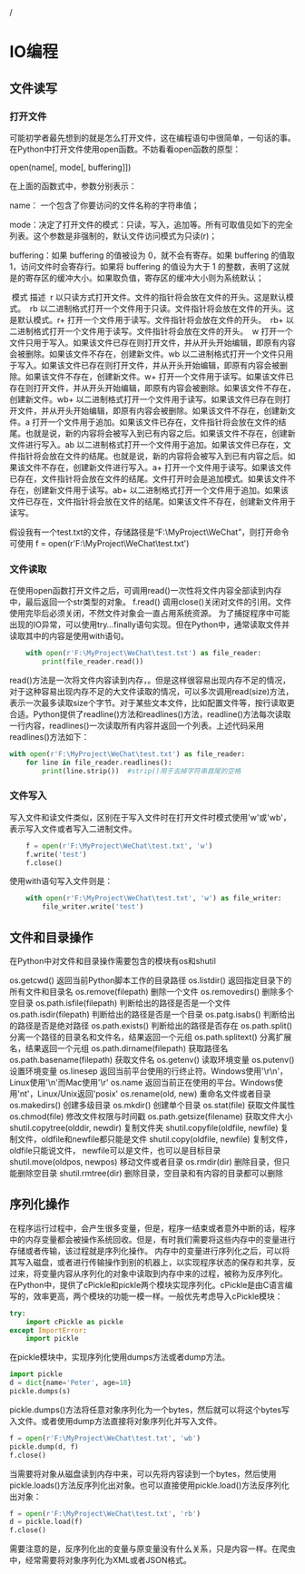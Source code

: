 <!--not to html-->/<!-- not to html -->
# IO编程

## 文件读写

### 打开文件

可能初学者最先想到的就是怎么打开文件，这在编程语句中很简单，一句话的事。在Python中打开文件使用open函数。不妨看看open函数的原型：

open(name[, mode[, buffering]])

在上面的函数式中，参数分别表示：

name： 一个包含了你要访问的文件名称的字符串值；

mode：决定了打开文件的模式：只读，写入，追加等。所有可取值见如下的完全列表。这个参数是非强制的，默认文件访问模式为只读(r)；

buffering：如果 buffering 的值被设为 0，就不会有寄存。如果 buffering 的值取 1，访问文件时会寄存行。如果将 buffering 的值设为大于 1 的整数，表明了这就是的寄存区的缓冲大小。如果取负值，寄存区的缓冲大小则为系统默认；

​	模式	描述
​	r	以只读方式打开文件。文件的指针将会放在文件的开头。这是默认模式。
​	rb	以二进制格式打开一个文件用于只读。文件指针将会放在文件的开头。这是默认模式。
​	r+	打开一个文件用于读写。文件指针将会放在文件的开头。
​	rb+	以二进制格式打开一个文件用于读写。文件指针将会放在文件的开头。
​	w	打开一个文件只用于写入。如果该文件已存在则打开文件，并从开头开始编辑，即原有内容会被删除。如果该文件不存在，创建新文件。
​	wb	以二进制格式打开一个文件只用于写入。如果该文件已存在则打开文件，并从开头开始编辑，即原有内容会被删除。如果该文件不存在，创建新文件。
​	w+	打开一个文件用于读写。如果该文件已存在则打开文件，并从开头开始编辑，即原有内容会被删除。如果该文件不存在，创建新文件。
​	wb+	以二进制格式打开一个文件用于读写。如果该文件已存在则打开文件，并从开头开始编辑，即原有内容会被删除。如果该文件不存在，创建新文件。
​	a	打开一个文件用于追加。如果该文件已存在，文件指针将会放在文件的结尾。也就是说，新的内容将会被写入到已有内容之后。如果该文件不存在，创建新文件进行写入。
​	ab	以二进制格式打开一个文件用于追加。如果该文件已存在，文件指针将会放在文件的结尾。也就是说，新的内容将会被写入到已有内容之后。如果该文件不存在，创建新文件进行写入。
​	a+	打开一个文件用于读写。如果该文件已存在，文件指针将会放在文件的结尾。文件打开时会是追加模式。如果该文件不存在，创建新文件用于读写。
​	ab+	以二进制格式打开一个文件用于追加。如果该文件已存在，文件指针将会放在文件的结尾。如果该文件不存在，创建新文件用于读写。

假设我有一个test.txt的文件，存储路径是“F:\MyProject\WeChat”，则打开命令可使用 f = open(r'F:\MyProject\WeChat\test.txt')

### 文件读取

在使用open函数打开文件之后，可调用read()一次性将文件内容全部读到内存中，最后返回一个str类型的对象。
	f.read()
调用close()关闭对文件的引用。文件使用完毕后必须关闭，不然文件对象会一直占用系统资源。
为了捕捉程序中可能出现的IO异常，可以使用try…finally语句实现。但在Python中，通常读取文件并读取其中的内容是使用with语句。

```python
	with open(r'F:\MyProject\WeChat\test.txt') as file_reader:
		print(file_reader.read())
```

read()方法是一次将文件内容读到内存，。但是这样很容易出现内存不足的情况，对于这种容易出现内存不足的大文件读取的情况，可以多次调用read(size)方法，表示一次最多读取size个字节。对于某些文本文件，比如配置文件等，按行读取更合适。Python提供了readline()方法和readlines()方法，readline()方法每次读取一行内容，readlines()一次读取所有内容并返回一个列表。上述代码采用readlines()方法如下：

```python
with open(r'F:\MyProject\WeChat\test.txt') as file_reader:
	for line in file_reader.readlines():
		print(line.strip())  #strip()用于去掉字符串首尾的空格
```



### 文件写入

写入文件和读文件类似，区别在于写入文件时在打开文件时模式使用'w'或'wb'，表示写入文件或者写入二进制文件。

```python
	f = open(r'F:\MyProject\WeChat\test.txt', 'w')
	f.write('test')
	f.close()
```

使用with语句写入文件则是：



```python
	with open(r'F:\MyProject\WeChat\test.txt', 'w') as file_writer:
		file_writer.write('test')
```



## 文件和目录操作

在Python中对文件和目录操作需要包含的模块有os和shutil

os.getcwd()	返回当前Python脚本工作的目录路径
os.listdir()	返回指定目录下的所有文件和目录名
os.remove(filepath)	删除一个文件
os.removedirs()	删除多个空目录
os.path.isfile(filepath)	判断给出的路径是否是一个文件
os.path.isdir(filepath)	判断给出的路径是否是一个目录
os.patg.isabs()	判断给出的路径是否是绝对路径
os.path.exists()	判断给出的路径是否存在
os.path.split()	分离一个路径的目录名和文件名，结果返回一个元组
os.path.splitext()	分离扩展名，结果返回一个元组
os.path.dirname(filepath)	获取路径名
os.path.basename(filepath)	获取文件名
os.getenv()	读取环境变量
os.putenv()	设置环境变量
os.linesep	返回当前平台使用的行终止符。Windows使用'\r\n'，Linux使用'\n'而Mac使用'\r'
os.name	返回当前正在使用的平台。Windows使用'nt'，Linux/Unix返回'posix'
os.rename(old, new)	重命名文件或者目录
os.makedirs()	创建多级目录
os.mkdir()	创建单个目录
os.stat(file)	获取文件属性
os.chmod(file)	修改文件权限与时间戳
os.path.getsize(filename)	获取文件大小
shutil.copytree(olddir, newdir)	复制文件夹
shutil.copyfile(oldfile, newfile)	复制文件，oldfile和newfile都只能是文件
shutil.copy(oldfile, newfile)	复制文件，oldfile只能说文件， newfile可以是文件，也可以是目标目录
shutil.move(oldpos, newpos)	移动文件或者目录
os.rmdir(dir)	删除目录，但只能删除空目录
shutil.rmtree(dir)	删除目录，空目录和有内容的目录都可以删除

## 序列化操作

在程序运行过程中，会产生很多变量，但是，程序一结束或者意外中断的话，程序中的内存变量都会被操作系统回收。但是，有时我们需要将这些内存中的变量进行存储或者传输，该过程就是序列化操作。
内存中的变量进行序列化之后，可以将其写入磁盘，或者进行传输操作到别的机器上，以实现程序状态的保存和共享，反过来，将变量内容从序列化的对象中读取到内存中来的过程，被称为反序列化。
在Python中，提供了cPickle和pickle两个模块实现序列化。cPickle是由C语言编写的，效率更高，两个模块的功能一模一样。一般优先考虑导入cPickle模块：

```python
try:
	import cPickle as pickle
except ImportError:
	import pickle
```

在pickle模块中，实现序列化使用dumps方法或者dump方法。

```python
import pickle
d = dict{name='Peter', age=18}
pickle.dumps(s)
```

pickle.dumps()方法将任意对象序列化为一个bytes，然后就可以将这个bytes写入文件。或者使用dump方法直接将对象序列化并写入文件。

```python
f = open(r'F:\MyProject\WeChat\test.txt', 'wb')
pickle.dump(d, f)
f.close()
```

当需要将对象从磁盘读到内存中来，可以先将内容读到一个bytes，然后使用pickle.loads()方法反序列化出对象。也可以直接使用pickle.load()方法反序列化出对象：

```python
f = open(r'F:\MyProject\WeChat\test.txt', 'rb')
d = pickle.load(f)
f.close()
```

需要注意的是，反序列化出的变量与原变量没有什么关系，只是内容一样。在爬虫中，经常需要将对象序列化为XML或者JSON格式。